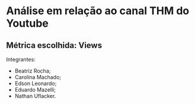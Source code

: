 # Análise em relação ao canal THM do Youtube
## Métrica escolhida: Views
Integrantes:
- Beatriz Rocha;
- Carolina Machado;
- Edson Leonardo;
- Eduardo Mazelli;
- Nathan Uflacker.
